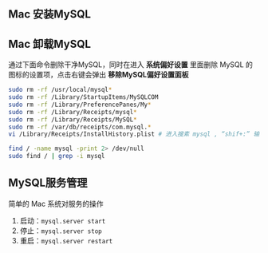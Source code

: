 

## Mac 安装MySQL

## Mac 卸载MySQL

通过下面命令删除干净MySQL，同时在进入 **系统偏好设置** 里面删除 MySQL 的图标的设置项，点击右键会弹出 **移除MySQL偏好设置面板**

```bash
sudo rm -rf /usr/local/mysql*
sudo rm -rf /Library/StartupItems/MySQLCOM
sudo rm -rf /Library/PreferencePanes/My*
sudo rm -rf /Library/Receipts/mysql*
sudo rm -rf /Library/Receipts/MySQL*
sudo rm -rf /var/db/receipts/com.mysql.*
vi /Library/Receipts/InstallHistory.plist # 进入搜素 mysql , “shif+:” 输入mysql

find / -name mysql -print 2> /dev/null
sudo find / | grep -i mysql
```

## MySQL服务管理

简单的 Mac 系统对服务的操作

1. 启动：`mysql.server start`
2. 停止：`mysql.server stop`
3. 重启：`mysql.server restart`

